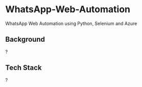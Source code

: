 # WhatsApp-Web-Automation

WhatsApp Web Automation using Python, Selenium and Azure

## Background

?

## Tech Stack

?

